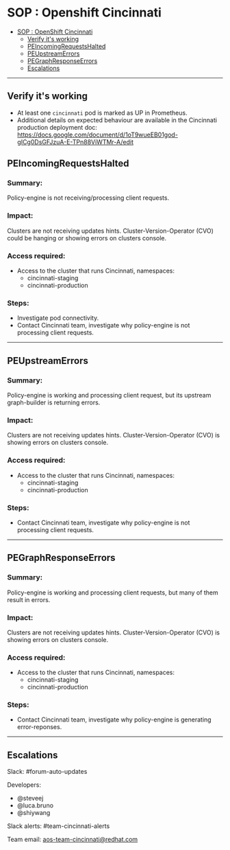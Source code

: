 # SOP : Openshift Cincinnati

<!-- TOC depthTo:2 -->

- [SOP : OpenShift Cincinnati](#sop--openshift-cincinnati)
    - [Verify it's working](#verify-its-working)
    - [PEIncomingRequestsHalted](#peincomingrequestshalted)
    - [PEUpstreamErrors](#peupstreamerrors)
    - [PEGraphResponseErrors](#pegraphresponseerrors)
    - [Escalations](#escalations)

<!-- /TOC -->

---

## Verify it's working

- At least one `cincinnati` pod is marked as UP in Prometheus.
- Additional details on expected behaviour are available in the Cincinnati production deployment doc: https://docs.google.com/document/d/1oT9wueEB01god-gICg0DsGFJzuA-E-TPn88ViWTMr-A/edit

## PEIncomingRequestsHalted

### Summary:

Policy-engine is not receiving/processing client requests.

### Impact:

Clusters are not receiving updates hints.
Cluster-Version-Operator (CVO) could be hanging or showing errors on clusters console.

### Access required:

- Access to the cluster that runs Cincinnati, namespaces:
    - cincinnati-staging
    - cincinnati-production

### Steps:

- Investigate pod connectivity.
- Contact Cincinnati team, investigate why policy-engine is not processing client requests.

---

## PEUpstreamErrors

### Summary:

Policy-engine is working and processing client request, but its upstream graph-builder is returning errors.

### Impact:

Clusters are not receiving updates hints.
Cluster-Version-Operator (CVO) is showing errors on clusters console.

### Access required:

- Access to the cluster that runs Cincinnati, namespaces:
    - cincinnati-staging
    - cincinnati-production

### Steps:

- Contact Cincinnati team, investigate why policy-engine is not processing client requests.

---

## PEGraphResponseErrors

### Summary:

Policy-engine is working and processing client requests, but many of them result in errors.

### Impact:

Clusters are not receiving updates hints.
Cluster-Version-Operator (CVO) is showing errors on clusters console.

### Access required:

- Access to the cluster that runs Cincinnati, namespaces:
    - cincinnati-staging
    - cincinnati-production

### Steps:

- Contact Cincinnati team, investigate why policy-engine is generating error-reponses.

---

## Escalations

Slack: #forum-auto-updates

Developers:
 * @steveej
 * @luca.bruno
 * @shiywang

Slack alerts: #team-cincinnati-alerts

Team email: aos-team-cincinnati@redhat.com 


